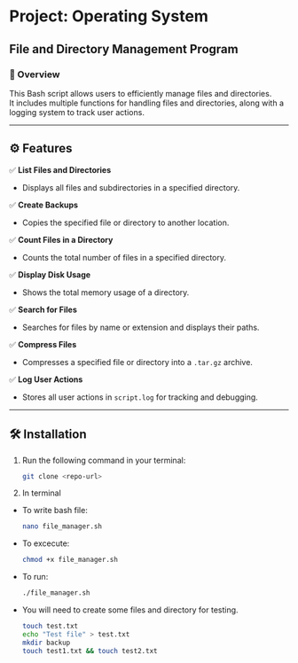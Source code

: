 # Project: Operating System  
## File and Directory Management Program  

### 📌 Overview  
This Bash script allows users to efficiently manage files and directories.  
It includes multiple functions for handling files and directories, along with a logging system to track user actions.  

---

## ⚙️ Features  
✅ **List Files and Directories**  
   - Displays all files and subdirectories in a specified directory.  

✅ **Create Backups**  
   - Copies the specified file or directory to another location.  

✅ **Count Files in a Directory**  
   - Counts the total number of files in a specified directory.  

✅ **Display Disk Usage**  
   - Shows the total memory usage of a directory.  

✅ **Search for Files**  
   - Searches for files by name or extension and displays their paths.  

✅ **Compress Files**  
   - Compresses a specified file or directory into a `.tar.gz` archive.  

✅ **Log User Actions**  
   - Stores all user actions in `script.log` for tracking and debugging.  

---

## 🛠 Installation  
 
1. Run the following command in your terminal:  
    ```bash
    git clone <repo-url>

2. In terminal
- To write bash file:
    ```bash
    nano file_manager.sh

- To excecute:
    ```bash
    chmod +x file_manager.sh

- To run: 
    ```bash
    ./file_manager.sh

- You will need to create some files and directory for testing.
    ```bash
    touch test.txt
    echo "Test file" > test.txt
    mkdir backup
    touch test1.txt && touch test2.txt



